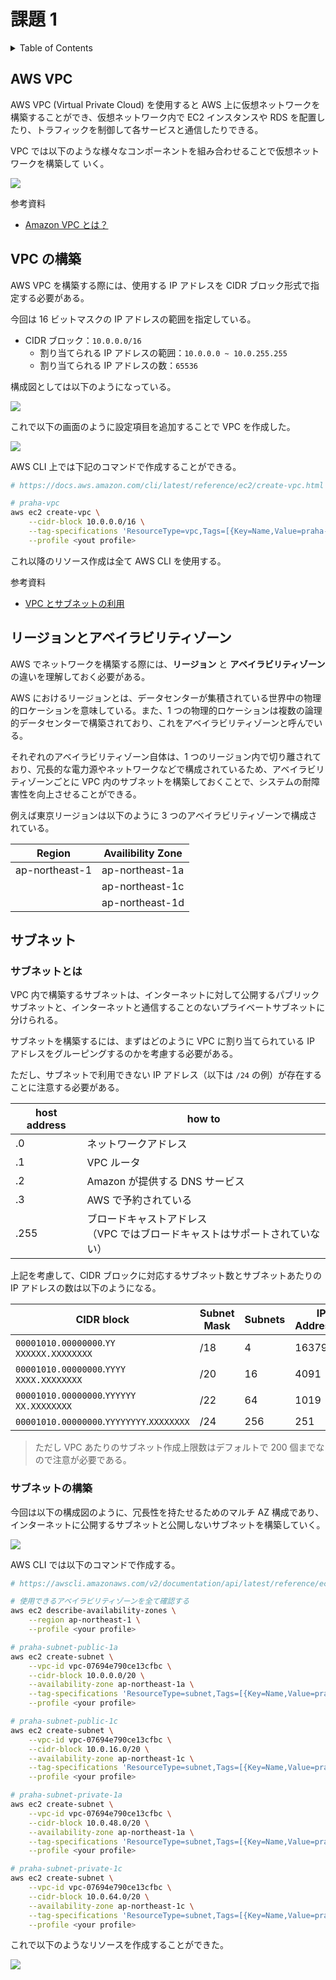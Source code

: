 # 課題 1

<!-- START doctoc generated TOC please keep comment here to allow auto update -->
<!-- DON'T EDIT THIS SECTION, INSTEAD RE-RUN doctoc TO UPDATE -->
<details>
<summary>Table of Contents</summary>

- [AWS VPC](#aws-vpc)
- [VPC の構築](#vpc-%E3%81%AE%E6%A7%8B%E7%AF%89)
- [リージョンとアベイラビリティゾーン](#%E3%83%AA%E3%83%BC%E3%82%B8%E3%83%A7%E3%83%B3%E3%81%A8%E3%82%A2%E3%83%99%E3%82%A4%E3%83%A9%E3%83%93%E3%83%AA%E3%83%86%E3%82%A3%E3%82%BE%E3%83%BC%E3%83%B3)
- [サブネット](#%E3%82%B5%E3%83%96%E3%83%8D%E3%83%83%E3%83%88)
  - [サブネットとは](#%E3%82%B5%E3%83%96%E3%83%8D%E3%83%83%E3%83%88%E3%81%A8%E3%81%AF)

</details>
<!-- END doctoc generated TOC please keep comment here to allow auto update -->

## AWS VPC

AWS VPC (Virtual Private Cloud) を使用すると AWS 上に仮想ネットワークを構築することができ、仮想ネットワーク内で EC2 インスタンスや RDS を配置したり、トラフィックを制御して各サービスと通信したりできる。

VPC では以下のような様々なコンポーネントを組み合わせることで仮想ネットワークを構築して
いく。

![](assets/vpc_component.drawio.svg)

参考資料

- [Amazon VPC とは？](https://docs.aws.amazon.com/ja_jp/vpc/latest/userguide/what-is-amazon-vpc.html)

## VPC の構築

AWS VPC を構築する際には、使用する IP アドレスを CIDR ブロック形式で指定する必要がある。

今回は 16 ビットマスクの IP アドレスの範囲を指定している。

- CIDR ブロック：`10.0.0.0/16`
  - 割り当てられる IP アドレスの範囲：`10.0.0.0 ~ 10.0.255.255`
  - 割り当てられる IP アドレスの数：`65536`

構成図としては以下のようになっている。

![](assets/design_vpc.drawio.svg)

これで以下の画面のように設定項目を追加することで VPC を作成した。

![](assets/vpc_result.png)

AWS CLI 上では下記のコマンドで作成することができる。

```bash
# https://docs.aws.amazon.com/cli/latest/reference/ec2/create-vpc.html

# praha-vpc
aws ec2 create-vpc \
    --cidr-block 10.0.0.0/16 \
    --tag-specifications 'ResourceType=vpc,Tags=[{Key=Name,Value=praha-vpc}]' \
    --profile <yout profile>
```

これ以降のリソース作成は全て AWS CLI を使用する。

参考資料

- [VPC とサブネットの利用](https://docs.aws.amazon.com/ja_jp/vpc/latest/userguide/working-with-vpcs.html)

## リージョンとアベイラビリティゾーン

AWS でネットワークを構築する際には、**リージョン** と **アベイラビリティゾーン** の違いを理解しておく必要がある。

AWS におけるリージョンとは、データセンターが集積されている世界中の物理的ロケーションを意味している。また、1 つの物理的ロケーションは複数の論理的データセンターで構築されており、これをアベイラビリティゾーンと呼んでいる。

それぞれのアベイラビリティゾーン自体は、1 つのリージョン内で切り離されており、冗長的な電力源やネットワークなどで構成されているため、アベイラビリティゾーンごとに VPC 内のサブネットを構築しておくことで、システムの耐障害性を向上させることができる。

例えば東京リージョンは以下のように 3 つのアベイラビリティゾーンで構成されている。

| Region         | Availibility Zone |
| -------------- | ----------------- |
| ap-northeast-1 | ap-northeast-1a   |
|                | ap-northeast-1c   |
|                | ap-northeast-1d   |

## サブネット

### サブネットとは

VPC 内で構築するサブネットは、インターネットに対して公開するパブリックサブネットと、インターネットと通信することのないプライベートサブネットに分けられる。

サブネットを構築するには、まずはどのように VPC に割り当てられている IP アドレスをグルーピングするのかを考慮する必要がある。

ただし、サブネットで利用できない IP アドレス（以下は `/24` の例）が存在することに注意する必要がある。

| host address | how to                                                                         |
| ------------ | ------------------------------------------------------------------------------ |
| .0           | ネットワークアドレス                                                           |
| .1           | VPC ルータ                                                                     |
| .2           | Amazon が提供する DNS サービス                                                 |
| .3           | AWS で予約されている                                                           |
| .255         | ブロードキャストアドレス<br>（VPC ではブロードキャストはサポートされていない） |

上記を考慮して、CIDR ブロックに対応するサブネット数とサブネットあたりの IP アドレスの数は以下のようになる。

| CIDR block                                 | Subnet Mask | Subnets | IP Addresses |
| ------------------------------------------ | ----------- | ------- | ------------ |
| `00001010.00000000`.`YY` `XXXXXX.XXXXXXXX` | /18         | 4       | 16379        |
| `00001010.00000000`.`YYYY` `XXXX.XXXXXXXX` | /20         | 16      | 4091         |
| `00001010.00000000`.`YYYYYY` `XX.XXXXXXXX` | /22         | 64      | 1019         |
| `00001010.00000000`.`YYYYYYYY`.`XXXXXXXX`  | /24         | 256     | 251          |

> ただし VPC あたりのサブネット作成上限数はデフォルトで 200 個までなので注意が必要である。

### サブネットの構築

今回は以下の構成図のように、冗長性を持たせるためのマルチ AZ 構成であり、インターネットに公開するサブネットと公開しないサブネットを構築していく。

![](assets/design_subnet.drawio.svg)

AWS CLI では以下のコマンドで作成する。

```bash
# https://awscli.amazonaws.com/v2/documentation/api/latest/reference/ec2/create-subnet.html

# 使用できるアベイラビリティゾーンを全て確認する
aws ec2 describe-availability-zones \
    --region ap-northeast-1 \
    --profile <your profile>

# praha-subnet-public-1a
aws ec2 create-subnet \
    --vpc-id vpc-07694e790ce13cfbc \
    --cidr-block 10.0.0.0/20 \
    --availability-zone ap-northeast-1a \
    --tag-specifications 'ResourceType=subnet,Tags=[{Key=Name,Value=praha-subnet-public-1a}]' \
    --profile <your profile>

# praha-subnet-public-1c
aws ec2 create-subnet \
    --vpc-id vpc-07694e790ce13cfbc \
    --cidr-block 10.0.16.0/20 \
    --availability-zone ap-northeast-1c \
    --tag-specifications 'ResourceType=subnet,Tags=[{Key=Name,Value=praha-subnet-public-1c}]' \
    --profile <your profile>

# praha-subnet-private-1a
aws ec2 create-subnet \
    --vpc-id vpc-07694e790ce13cfbc \
    --cidr-block 10.0.48.0/20 \
    --availability-zone ap-northeast-1a \
    --tag-specifications 'ResourceType=subnet,Tags=[{Key=Name,Value=praha-subnet-private-1a}]' \
    --profile <your profile>

# praha-subnet-private-1c
aws ec2 create-subnet \
    --vpc-id vpc-07694e790ce13cfbc \
    --cidr-block 10.0.64.0/20 \
    --availability-zone ap-northeast-1c \
    --tag-specifications 'ResourceType=subnet,Tags=[{Key=Name,Value=praha-subnet-private-1c}]' \
    --profile <your profile>
```

これで以下のようなリソースを作成することができた。

![](assets/subnet_result.png)

